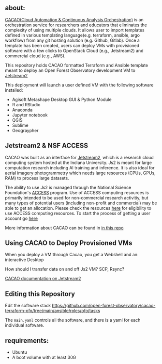 ## about:
[CACAO(Cloud Automation & Continuous Analysis Orchestration)](https://cyverse.org/cacao) is an orchestration service for researchers and educators that eliminates the complexity of using multiple clouds. It allows user to import templates defined in various templating language(e.g. terraform, ansible, argo workflow) from any git hosting solution (e.g. Github, Gitlab). Once a template has been created, users can deploy VMs with provisioned software with a few clicks to OpenStack Cloud (e.g., Jetstream2) and commercial cloud (e.g., AWS). 

This repository holds CACAO formatted Terraform and Ansible template meant to deploy an Open Forest Observatory development VM to [Jetstream2](https://jetstream-cloud.org/)

This deployment will launch a user defined VM with the following software installed:

* Agisoft Metashape Desktop GUI & Python Module
* R and RStudio
* Anaconda
* Jupyter notebook
* QGIS
* Sublime
* Geograypher


## Jetstream2 & NSF ACCESS

CACAO was built as an interface for [Jetstream2](https://jetstream-cloud.org/), which is a research cloud computing system hosted at the Indiana University. Js2 is meant for large computation research including AI training and inference. It is also ideal for aerial imagery photogrammetry which needs large resources (CPUs, GPUs, RAM) to process large datasets. 

The ability to use Js2 is managed through the National Science Foundation's [ACCESS](https://access-ci.org/) program. Use of ACCESS computing resources is primarily intended to be used for non-commercial research activitiy, but many types of potential users (including non-profit and commercial) may be able to get an allocation. Please check the resources [here](https://allocations.access-ci.org/allocations-policy#eligibility) for eligibility to use ACCESS computing resources. To start the process of getting a user account go [here](https://operations.access-ci.org/identity/new-user)

More information about CACAO can be found in [in this repo](https://gitlab.com/cyverse/cacao)


## Using CACAO to Deploy Provisioned VMs

When you deploy a VM through Cacao, you get a Webshell and an interactive Desktop

How should I transfer data on and off Js2 VM? SCP, Rsync? 

[CACAO documentation on Jetstream2](https://docs.jetstream-cloud.org/ui/cacao/overview/)


## Editing this Repository

Edit the software stack https://github.com/open-forest-observatory/cacao-terraform-ofo/tree/main/ansible/roles/ofo/tasks

The `main.yaml` controls all the software, and there is a yaml for each individual software. 



## requirements:
- Ubuntu
- A boot volume with at least 30G 
